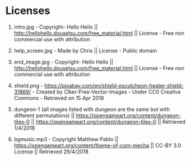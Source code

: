 # Licenses

1) intro.jpg - Copyright- Hello Hello || http://hellohello.dousetsu.com/free_material.html || License - Free non commercial use with attribution

2) help_screen.jpg - Made by Chris || License - Public domain

3) end_image.jpg - Copyright- Hello Hello || http://hellohello.dousetsu.com/free_material.html || License - Free non commercial use with attribution

4) shield.png - https://pixabay.com/en/shield-escutcheon-heater-shield-31869/ - Created by Clker-Free-Vector-Images - Under CC0 Creative Commons - Retrieved on 15 Apr 2018

5) dungeon-1 (all images listed with dungeon are the same but with different permutations) || https://opengameart.org/content/dungeon-tiles-0 || https://opengameart.org/content/dungeon-tiles-0 || Retrieved 1/4/2018

6) bgmusic.mp3 - Copyright Matthew Pablo || https://opengameart.org/content/theme-of-com-mecha || CC-BY 3.0 License || Retrieved 29/4/2018